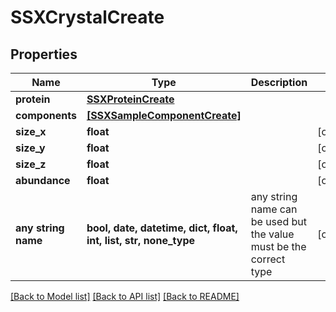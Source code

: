 # SSXCrystalCreate


## Properties
Name | Type | Description | Notes
------------ | ------------- | ------------- | -------------
**protein** | [**SSXProteinCreate**](SSXProteinCreate.md) |  | 
**components** | [**[SSXSampleComponentCreate]**](SSXSampleComponentCreate.md) |  | 
**size_x** | **float** |  | [optional] 
**size_y** | **float** |  | [optional] 
**size_z** | **float** |  | [optional] 
**abundance** | **float** |  | [optional] 
**any string name** | **bool, date, datetime, dict, float, int, list, str, none_type** | any string name can be used but the value must be the correct type | [optional]

[[Back to Model list]](../README.md#documentation-for-models) [[Back to API list]](../README.md#documentation-for-api-endpoints) [[Back to README]](../README.md)


